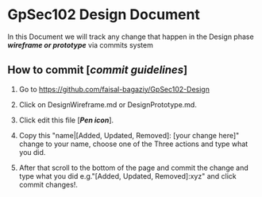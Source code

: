 # GpSec102 Design Document

In this Document we will track any change that happen in the Design phase ***wireframe or prototype*** via commits system

## How to commit [***commit guidelines***]
1. Go to https://github.com/faisal-bagaziy/GpSec102-Design

2. Click on DesignWireframe.md or DesignPrototype.md. 

3. Click edit this file [***Pen icon***].

4. Copy this "name|[Added, Updated, Removed]: [your change here]" change to your name, choose one of the Three actions and type what you did.

5. After that scroll to the bottom of the page and commit the change and type what you did e.g."[Added, Updated, Removed]:xyz" and click commit changes!.

